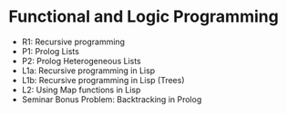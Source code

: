 # Functional and Logic Programming

- R1: Recursive programming
- P1: Prolog Lists
- P2: Prolog Heterogeneous Lists
- L1a: Recursive programming in Lisp
- L1b: Recursive programming in Lisp (Trees)
- L2: Using Map functions in Lisp
- Seminar Bonus Problem: Backtracking in Prolog

